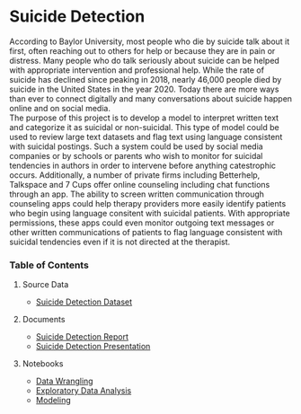 # Suicide Detection
According to Baylor University, most people who die by suicide talk about it first, often reaching out to others for help or because they are in pain or distress.  Many people who do talk seriously about suicide can be helped with appropriate intervention and professional help.
While the rate of suicide has declined since peaking in 2018, nearly 46,000 people died by suicide in the United States in the year 2020.  Today there are more ways than ever to connect digitally and many conversations about suicide happen online and on social media.  
The purpose of this project is to develop a model to interpret written text and categorize it as suicidal or non-suicidal.  This type of model could be used to review large text datasets and flag text using language consistent with suicidal postings.  Such a system could be used by social media companies or by schools or parents who wish to monitor for suicidal tendencies in authors in order to intervene before anything catestrophic occurs.  Additionally, a number of private firms including Betterhelp, Talkspace and 7 Cups offer online counseling including chat functions through an app.  The  ability to screen written communication through counseling apps could help therapy providers more easily identify patients who begin using language consitent with suicidal patients.  With appropriate permissions, these apps could even monitor outgoing text messages or other written communications of patients to flag language consistent with suicidal tendencies even if it is not directed at the therapist.


### Table of Contents
1. Source Data  
   * [Suicide Detection Dataset](https://www.kaggle.com/code/nouranmuhammad/suicide-detection-using-reddit-data/data?select=Suicide_Detection.csv)

2. Documents
   * [Suicide Detection Report](https://github.com/andrewseal/Suicide_Detection/blob/9fd33fbced04852a51e65a96fb6b826677f4fa0f/Final_Report_Suicide_Detection_AMS.pdf)
   * [Suicide Detection Presentation](https://github.com/andrewseal/Suicide_Detection/blob/9fd33fbced04852a51e65a96fb6b826677f4fa0f/Final_Presentation_Suicide_Detection_AMS.pdf)

3. Notebooks
   * [Data Wrangling](https://github.com/andrewseal/Suicide_Detection/blob/3f1a63e2d4f580173354ca8df91e3ba1ede8f046/notebooks/Data_Wrangling.ipynb)
   * [Exploratory Data Analysis](https://github.com/andrewseal/Suicide_Detection/blob/3f1a63e2d4f580173354ca8df91e3ba1ede8f046/notebooks/EDA.ipynb)
   * [Modeling](https://github.com/andrewseal/Suicide_Detection/blob/3f1a63e2d4f580173354ca8df91e3ba1ede8f046/notebooks/Modeling.ipynb)
